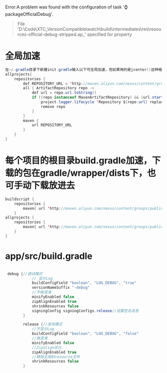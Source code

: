 Error:A problem was found with the configuration of task ':watch:packageOfficialDebug'.
> File 'D:\Code\XTC_VersionCompatible\watch\build\intermediates\res\resources-official-debug-stripped.ap_' specified for property 

# 全局加速
```java
在~/.gradle目录下新建init.gradle输入以下可全局加速，但如果用的是jcenter()这种格式就无效了
allprojects{
    repositories {
        def REPOSITORY_URL = 'http://maven.aliyun.com/nexus/content/groups/public/'
        all { ArtifactRepository repo ->
            def url = repo.url.toString()
            if ((repo instanceof MavenArtifactRepository) && (url.startsWith('https://repo1.maven.org/maven2') || url.startsWith('https://jcenter.bintray.com'))) {
                project.logger.lifecycle 'Repository ${repo.url} replaced by $REPOSITORY_URL .'
                remove repo
            }
        }
        maven {
            url REPOSITORY_URL
        }
    }
}
```
# 每个项目的根目录build.gradle加速，下载的包在gradle/wrapper/dists下，也可手动下载放进去
```java
buildscript {
    repositories {
        maven{ url 'http://maven.aliyun.com/nexus/content/groups/public/'}
    }
allprojects {
    repositories {
        maven{ url 'http://maven.aliyun.com/nexus/content/groups/public/'}
    }
}
```
# app/src/build.gradle
```java

 debug {//调试模式
            // 显示Log
            buildConfigField "boolean", "LOG_DEBUG", "true"
            versionNameSuffix "-debug"
            //不做混淆
            minifyEnabled false
            zipAlignEnabled true
            shrinkResources false
            signingConfig signingConfigs.release//设置签名信息
        }

        release {//发布模式
            //不显示Log
            buildConfigField "boolean", "LOG_DEBUG", "false"
            //做混淆
            minifyEnabled false
            //Zipalign优化
            zipAlignEnabled true
            //移除无用的resource文件
            shrinkResources false
        }
```
